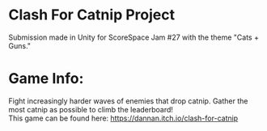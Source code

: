 # Clash For Catnip Project
Submission made in Unity for ScoreSpace Jam #27 with the theme "Cats + Guns."

# Game Info:
Fight increasingly harder waves of enemies that drop catnip. Gather the most catnip as possible to climb the leaderboard!\
This game can be found here: https://dannan.itch.io/clash-for-catnip
